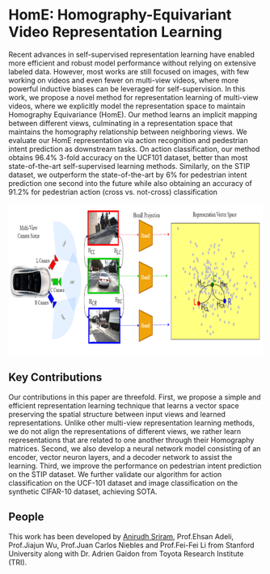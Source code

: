 # HomE: Homography-Equivariant Video Representation Learning

Recent advances in self-supervised representation learning have enabled more efficient and robust model performance without relying on extensive labeled data. However, most works are still focused on images, with few working on videos and even fewer on multi-view videos, where more powerful inductive biases can be leveraged for self-supervision. In this work, we propose a novel method for representation learning of multi-view videos, where we explicitly model the representation space to maintain Homography Equivariance (HomE). Our method learns an implicit mapping between different views, culminating in a representation
space that maintains the homography relationship between neighboring views. We
evaluate our HomE representation via action recognition and pedestrian intent
prediction as downstream tasks. On action classification, our method obtains
96.4% 3-fold accuracy on the UCF101 dataset, better than most state-of-the-art
self-supervised learning methods. Similarly, on the STIP dataset, we outperform
the state-of-the-art by 6% for pedestrian intent prediction one second into the
future while also obtaining an accuracy of 91.2% for pedestrian action (cross vs.
not-cross) classification

<p align="center">
   <img src="Images/Fig1.png" width=700 height=300>
</p>

## Key Contributions
Our contributions in this paper are threefold. First, we propose a simple and efficient representation learning technique that learns a vector space preserving the spatial structure between input views and
learned representations. Unlike other multi-view representation learning methods, we do not align
the representations of different views, we rather learn representations that are related to one another
through their Homography matrices. Second, we also develop a neural network model consisting
of an encoder, vector neuron layers, and a decoder network to assist the learning. Third, we
improve the performance on pedestrian intent prediction on the STIP dataset. We further validate our
algorithm for action classification on the UCF-101 dataset and image classification on the synthetic
CIFAR-10 dataset, achieving SOTA.

## People

This work has been developed by [Anirudh Sriram](https://github.com/anirudhs123), Prof.Ehsan Adeli, Prof.Jiajun Wu, Prof.Juan Carlos Niebles and Prof.Fei-Fei Li from Stanford University along with Dr. Adrien Gaidon from Toyota Research Institute (TRI).

